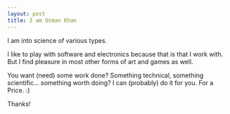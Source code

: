 ```yaml
---
layout: post
title: I am Usman Khan
---
```


I am into science of various types.

I like to play with software and electronics because that is that I work with. But I find pleasure in most other forms of art and games as well.

You want (need) some work done? Something technical, something scientific... something worth doing? I can (probably) do it for you. For a Price. :)


Thanks!
